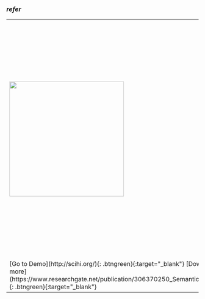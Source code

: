 ### _refer_ 
<table>
  <tr>
    <td><img align="left" style="margin-right:20px" width="300" height="300" src="ISE-FIZKarlsruhe.github.io/refer_sq.png"></td>
    <td><div style="text-align: justify"><i>refer</i> is a tool for semantic annotation and visualization of textual content on the web. As part of <i>refer</i> Named Entity Linking enables the authors to semi-automatically annotate their texts with semantic entities and automatically visualize the enriched content for the users in an exploration environment that displays the entities' relations, recommendations additional information as well as time references. <i>refer</i> was released as a wordpress plugin and is available for download.</div>
    </td>
  </tr>
  <tr>
    <td>[Go to Demo](http://scihi.org/){: .btngreen}{:target="_blank"}
[Download Plugin](https://refer.cx/){: .btngreen}{:target="_blank"}
[Read more](https://www.researchgate.net/publication/306370250_Semantic_Annotation_and_Information_Visualization_for_Blogposts_with_refer){: .btngreen}{:target="_blank"}
    </td>
  </tr> 




